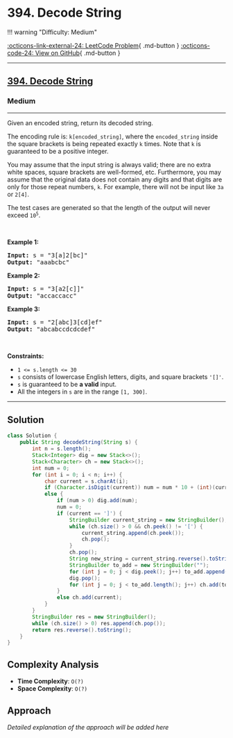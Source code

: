 # 394. Decode String

!!! warning "Difficulty: Medium"

[:octicons-link-external-24: LeetCode Problem](https://leetcode.com/problems/decode-string/){ .md-button }
[:octicons-code-24: View on GitHub](https://github.com/RAJ8664/Leetcode/tree/master/0394-decode-string){ .md-button }

---

<h2><a href="https://leetcode.com/problems/decode-string">394. Decode String</a></h2><h3>Medium</h3><hr><p>Given an encoded string, return its decoded string.</p>

<p>The encoding rule is: <code>k[encoded_string]</code>, where the <code>encoded_string</code> inside the square brackets is being repeated exactly <code>k</code> times. Note that <code>k</code> is guaranteed to be a positive integer.</p>

<p>You may assume that the input string is always valid; there are no extra white spaces, square brackets are well-formed, etc. Furthermore, you may assume that the original data does not contain any digits and that digits are only for those repeat numbers, <code>k</code>. For example, there will not be input like <code>3a</code> or <code>2[4]</code>.</p>

<p>The test cases are generated so that the length of the output will never exceed <code>10<sup>5</sup></code>.</p>

<p>&nbsp;</p>
<p><strong class="example">Example 1:</strong></p>

<pre>
<strong>Input:</strong> s = &quot;3[a]2[bc]&quot;
<strong>Output:</strong> &quot;aaabcbc&quot;
</pre>

<p><strong class="example">Example 2:</strong></p>

<pre>
<strong>Input:</strong> s = &quot;3[a2[c]]&quot;
<strong>Output:</strong> &quot;accaccacc&quot;
</pre>

<p><strong class="example">Example 3:</strong></p>

<pre>
<strong>Input:</strong> s = &quot;2[abc]3[cd]ef&quot;
<strong>Output:</strong> &quot;abcabccdcdcdef&quot;
</pre>

<p>&nbsp;</p>
<p><strong>Constraints:</strong></p>

<ul>
	<li><code>1 &lt;= s.length &lt;= 30</code></li>
	<li><code>s</code> consists of lowercase English letters, digits, and square brackets <code>&#39;[]&#39;</code>.</li>
	<li><code>s</code> is guaranteed to be <strong>a valid</strong> input.</li>
	<li>All the integers in <code>s</code> are in the range <code>[1, 300]</code>.</li>
</ul>


---

## Solution

```java
class Solution {
    public String decodeString(String s) {
        int n = s.length();
        Stack<Integer> dig = new Stack<>();
        Stack<Character> ch = new Stack<>();
        int num = 0;
        for (int i = 0; i < n; i++) {
            char current = s.charAt(i);
            if (Character.isDigit(current)) num = num * 10 + (int)(current - '0');
            else {
                if (num > 0) dig.add(num);
                num = 0;
                if (current == ']') {
                    StringBuilder current_string = new StringBuilder();
                    while (ch.size() > 0 && ch.peek() != '[') {
                        current_string.append(ch.peek());
                        ch.pop();
                    }
                    ch.pop();
                    String new_string = current_string.reverse().toString();
                    StringBuilder to_add = new StringBuilder("");
                    for (int j = 0; j < dig.peek(); j++) to_add.append(new_string);
                    dig.pop();
                    for (int j = 0; j < to_add.length(); j++) ch.add(to_add.charAt(j));
                }
                else ch.add(current);
            }
        }
        StringBuilder res = new StringBuilder();
        while (ch.size() > 0) res.append(ch.pop());
        return res.reverse().toString();
    }
}

```

## Complexity Analysis

- **Time Complexity**: `O(?)`
- **Space Complexity**: `O(?)`

## Approach

*Detailed explanation of the approach will be added here*

